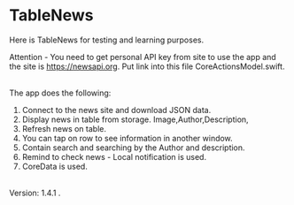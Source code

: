 # TableNews
Here is TableNews for testing and learning purposes.


Attention - You need to get personal API key from site to use the app and the site is 
https://newsapi.org.
Put link into this file CoreActionsModel.swift. 

</br >The app does the following:
1. Connect to the news site and download JSON data. 
2. Display news in table from storage. Image,Author,Description,
3. Refresh news on table.
4. You can tap on row to see information in another window.
5. Contain search and searching by the Author and description.
6. Remind to check news - Local notification is used.
7. СoreData is used.

</br > Version: 1.4.1 .
